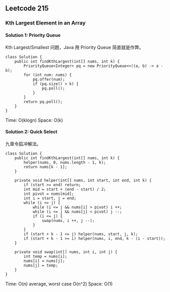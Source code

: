 ## Leetcode 215

### Kth Largest Element in an Array

#### Solution 1: Priority Queue

Kth Largest/Smallest 问题，Java 用 Priority Queue 简直就是作弊。

```
class Solution {
    public int findKthLargest(int[] nums, int k) {
        PriorityQueue<Integer> pq = new PriorityQueue<>((a, b) -> a - b);
        for (int num: nums) {
            pq.offer(num);
            if (pq.size() > k) {
                pq.poll();
            }
        }
        return pq.poll();
    }
}
```

Time: O(klogn)
Space: O(k)

#### Solution 2: Quick Select

九章令狐冲解法。

```
class Solution {
    public int findKthLargest(int[] nums, int k) {
        helper(nums, 0, nums.length - 1, k);
        return nums[k - 1];
    }

    private void helper(int[] nums, int start, int end, int k) {
        if (start >= end) return;
        int mid = start + (end - start) / 2;
        int pivot = nums[mid];
        int i = start, j = end;
        while (i <= j) {
            while (i <= j && nums[i] > pivot) i ++;
            while (i <= j && nums[j] < pivot) j --;
            if (i <= j) {
                swap(nums, i ++, j --);
            }
        }
        if (start + k - 1 <= j) helper(nums, start, j, k);
        if (start + k - 1 >= i) helper(nums, i, end, k - (i - start));
    }

    private void swap(int[] nums, int i, int j) {
        int temp = nums[i];
        nums[i] = nums[j];
        nums[j] = temp;
    }
}
```

Time: O(n) average, worst case O(n^2)
Space: O(1)
